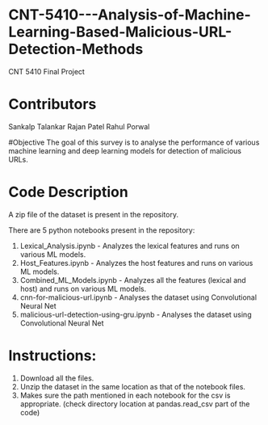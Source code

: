 # CNT-5410---Analysis-of-Machine-Learning-Based-Malicious-URL-Detection-Methods
CNT 5410 Final Project

# Contributors 
Sankalp Talankar
Rajan Patel
Rahul Porwal

#Objective
The goal of this survey is to  analyse the performance of various machine learning and deep learning models for detection of malicious URLs. 

# Code Description
A zip file of the dataset is present in the repository. 

There are 5 python notebooks present in the repository: 
1. Lexical_Analysis.ipynb - Analyzes the lexical features and runs on various ML models. 
2. Host_Features.ipynb - Analyzes the host features and runs on various ML models. 
3. Combined_ML_Models.ipynb - Analyzes all the features (lexical and host) and runs on various ML models. 
4. cnn-for-malicious-url.ipynb - Analyses the dataset using Convolutional Neural Net
5. malicious-url-detection-using-gru.ipynb - Analyses the dataset using Convolutional Neural Net

# Instructions:
1. Download all the files. 
2. Unzip the dataset in the same location as that of the notebook files. 
3. Makes sure the path mentioned in each notebook for the csv is appropriate. (check directory location at pandas.read_csv part of the code)
